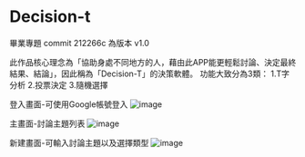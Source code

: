 # Decision-t
畢業專題
commit 212266c 為版本 v1.0

此作品核心理念為「協助身處不同地方的人，藉由此APP能更輕鬆討論、決定最終結果、結論」，因此稱為「Decision-T」的決策軟體。
功能大致分為3類：
1.T字分析
2.投票決定
3.隨機選擇

登入畫面-可使用Google帳號登入
![image](https://github.com/robinaiden/temp/blob/master/Screenshot_20180723-224758.png)

主畫面-討論主題列表
![image](https://github.com/robinaiden/temp/blob/master/Screenshot_20180723-225140.png)

新建畫面-可輸入討論主題以及選擇類型
![image](https://github.com/robinaiden/temp/blob/master/Screenshot_20180723-225156.png)
